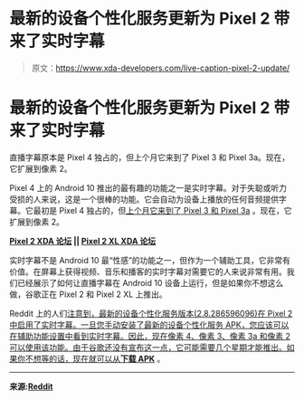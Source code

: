# 最新的设备个性化服务更新为 Pixel 2 带来了实时字幕

> 原文：<https://www.xda-developers.com/live-caption-pixel-2-update/>

# 最新的设备个性化服务更新为 Pixel 2 带来了实时字幕

直播字幕原本是 Pixel 4 独占的，但上个月它来到了 Pixel 3 和 Pixel 3a。现在，它扩展到像素 2。

Pixel 4 上的 Android 10 推出的最有趣的功能之一是实时字幕。对于失聪或听力受损的人来说，这是一个很棒的功能。它会自动为设备上播放的任何音频提供字幕。它最初是 Pixel 4 独占的，但[上个月它来到了 Pixel 3 和 Pixel 3a](https://www.xda-developers.com/december-2019-android-security-patches/) 。现在，它扩展到像素 2。

**[Pixel 2 XDA 论坛](https://forum.xda-developers.com/pixel-2) || [Pixel 2 XL XDA 论坛](https://forum.xda-developers.com/pixel-2-xl)**

实时字幕不是 Android 10 最“性感”的功能之一，但作为一个辅助工具，它非常有价值。在屏幕上获得视频、音乐和播客的实时字幕对需要它的人来说非常有用。我们已经展示了如何让直播字幕在 Android 10 设备上运行，但是如果你不想这么做，谷歌正在 Pixel 2 和 Pixel 2 XL 上推出。

Reddit 上的人们[注意到，最新的设备个性化服务版本(2.8.286596096)在 Pixel 2 中启用了实时字幕。一旦您手动安装了最新的设备个性化服务 APK，您应该可以在辅助功能设置中看到实时字幕。因此，现在像素 4、像素 3、像素 3a 和像素 2 可以使用该功能。由于谷歌还没有宣布这一点，它可能需要几个星期才能推出。如果你不想等的话，现在就可以从](https://www.reddit.com/r/GooglePixel/comments/eozcec/live_captions_now_available_for_p2xl/)**[下载 APK](https://www.apkmirror.com/apk/google-inc/device-personalization-services/device-personalization-services-2-8-286596096-release/)** 。

* * *

**来源:[Reddit](https://www.reddit.com/r/GooglePixel/comments/eozcec/live_captions_now_available_for_p2xl/)**